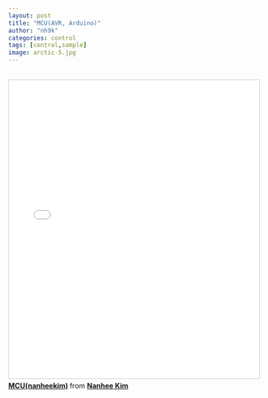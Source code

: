 ```yaml
---
layout: post
title: "MCU(AVR, Arduino)"
author: "nh9k"
categories: control
tags: [control,sample]
image: arctic-5.jpg
---
```

<br>
<iframe src="//www.slideshare.net/slideshow/embed_code/key/36fPKfPJwkeBq1" width="1000" height="600" frameborder="0" marginwidth="0" marginheight="0" scrolling="no" style="border:1px solid #CCC; border-width:1px; margin-bottom:5px; max-width: 100%;" allowfullscreen> </iframe>  
<div style="margin-bottom:5px"> <strong> <a href="//www.slideshare.net/ssuserf5270f/mcunanheekim" title="MCU(nanheekim)" target="_blank">MCU(nanheekim)</a> </strong> from <strong><a href="https://www.slideshare.net/ssuserf5270f" target="_blank">Nanhee Kim</a></strong> </div>  
<br>
<br>
<br>
<br>
<br>
<br>